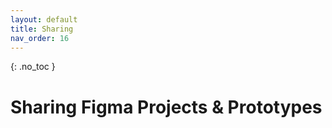```yaml
---
layout: default
title: Sharing
nav_order: 16
---
```


{: .no_toc }

# Sharing Figma Projects & Prototypes
